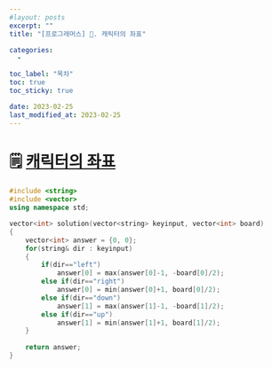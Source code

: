 ```yaml
---
#layout: posts
excerpt: ""
title: "[프로그래머스] 📂. 캐릭터의 좌표"

categories:
  - 

toc_label: "목차"
toc: true
toc_sticky: true

date: 2023-02-25
last_modified_at: 2023-02-25
---
```


# 🗒️ [캐릭터의 좌표](https://school.programmers.co.kr/learn/courses/30/lessons/120861?language=cpp)

```cpp
#include <string>
#include <vector>
using namespace std;

vector<int> solution(vector<string> keyinput, vector<int> board) 
{
    vector<int> answer = {0, 0};
    for(string& dir : keyinput)
    {
        if(dir=="left")
            answer[0] = max(answer[0]-1, -board[0]/2);
        else if(dir=="right")
            answer[0] = min(answer[0]+1, board[0]/2);
        else if(dir=="down")
            answer[1] = max(answer[1]-1, -board[1]/2);
        else if(dir=="up")
            answer[1] = min(answer[1]+1, board[1]/2);
    }
    
    return answer;
}
```

